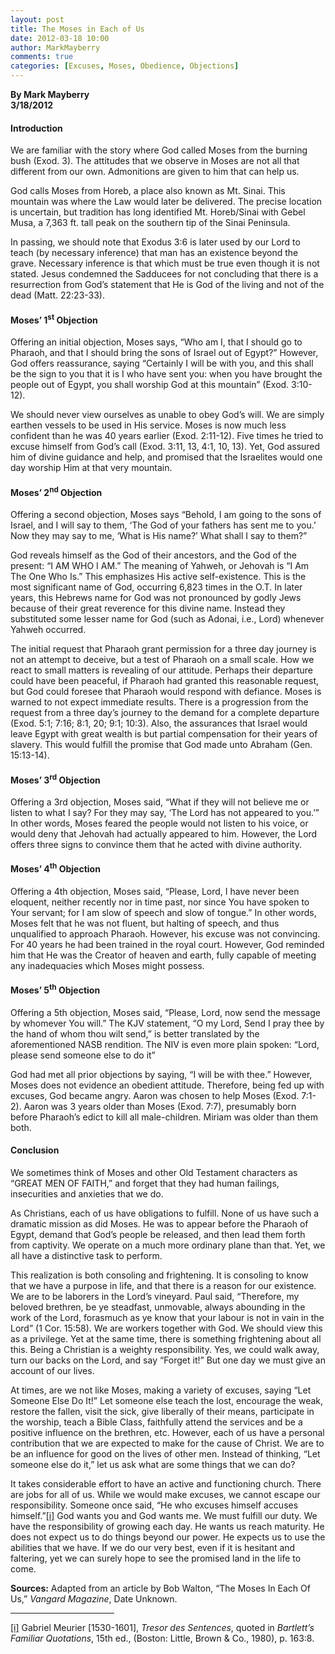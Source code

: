 ```yaml
---
layout: post
title: The Moses in Each of Us
date: 2012-03-18 10:00
author: MarkMayberry
comments: true
categories: [Excuses, Moses, Obedience, Objections]
---
```

<p><b>By Mark Mayberry     <br />3/18/2012</b></p>  <h4>Introduction</h4>  <p>We are familiar with the story where God called Moses from the burning bush (Exod. 3). The attitudes that we observe in Moses are not all that different from our own. Admonitions are given to him that can help us.</p>  <p>God calls Moses from Horeb, a place also known as Mt. Sinai. This mountain was where the Law would later be delivered. The precise location is uncertain, but tradition has long identified Mt. Horeb/Sinai with Gebel Musa, a 7,363 ft. tall peak on the southern tip of the Sinai Peninsula.</p>  <p>In passing, we should note that Exodus 3:6 is later used by our Lord to teach (by necessary inference) that man has an existence beyond the grave. Necessary inference is that which must be true even though it is not stated. Jesus condemned the Sadducees for not concluding that there is a resurrection from God’s statement that He is God of the living and not of the dead (Matt. 22:23-33).</p>  <h4>Moses’ 1<sup>st</sup> Objection</h4>  <p>Offering an initial objection, Moses says, “Who am I, that I should go to Pharaoh, and that I should bring the sons of Israel out of Egypt?” However, God offers reassurance, saying “Certainly I will be with you, and this shall be the sign to you that it is I who have sent you: when you have brought the people out of Egypt, you shall worship God at this mountain” (Exod. 3:10-12). </p>  <p>We should never view ourselves as unable to obey God’s will. We are simply earthen vessels to be used in His service. Moses is now much less confident than he was 40 years earlier (Exod. 2:11-12). Five times he tried to excuse himself from God’s call (Exod. 3:11, 13, 4:1, 10, 13). Yet, God assured him of divine guidance and help, and promised that the Israelites would one day worship Him at that very mountain.</p>  <h4>Moses’ 2<sup>nd</sup> Objection</h4>  <p>Offering a second objection, Moses says “Behold, I am going to the sons of Israel, and I will say to them, ‘The God of your fathers has sent me to you.’ Now they may say to me, ‘What is His name?’ What shall I say to them?” </p>  <p>God reveals himself as the God of their ancestors, and the God of the present: “I AM WHO I AM.” The meaning of Yahweh, or Jehovah is “I Am The One Who Is.” This emphasizes His active self-existence. This is the most significant name of God, occurring 6,823 times in the O.T. In later years, this Hebrews name for God was not pronounced by godly Jews because of their great reverence for this divine name. Instead they substituted some lesser name for God (such as Adonai, i.e., Lord) whenever Yahweh occurred.</p>  <p>The initial request that Pharaoh grant permission for a three day journey is not an attempt to deceive, but a test of Pharaoh on a small scale. How we react to small matters is revealing of our attitude. Perhaps their departure could have been peaceful, if Pharaoh had granted this reasonable request, but God could foresee that Pharaoh would respond with defiance. Moses is warned to not expect immediate results. There is a progression from the request from a three day’s journey to the demand for a complete departure (Exod. 5:1; 7:16; 8:1, 20; 9:1; 10:3). Also, the assurances that Israel would leave Egypt with great wealth is but partial compensation for their years of slavery. This would fulfill the promise that God made unto Abraham (Gen. 15:13-14).</p>  <h4>Moses’ 3<sup>rd</sup> Objection</h4>  <p>Offering a 3rd objection, Moses said, “What if they will not believe me or listen to what I say? For they may say, ‘The Lord has not appeared to you.’” In other words, Moses feared the people would not listen to his voice, or would deny that Jehovah had actually appeared to him. However, the Lord offers three signs to convince them that he acted with divine authority.</p>  <h4>Moses’ 4<sup>th</sup> Objection</h4>  <p>Offering a 4th objection, Moses said, “Please, Lord, I have never been eloquent, neither recently nor in time past, nor since You have spoken to Your servant; for I am slow of speech and slow of tongue.” In other words, Moses felt that he was not fluent, but halting of speech, and thus unqualified to approach Pharaoh. However, his excuse was not convincing. For 40 years he had been trained in the royal court. However, God reminded him that He was the Creator of heaven and earth, fully capable of meeting any inadequacies which Moses might possess.</p>  <h4>Moses’ 5<sup>th</sup> Objection</h4>  <p>Offering a 5th objection, Moses said, “Please, Lord, now send the message by whomever You will.” The KJV statement, “O my Lord, Send I pray thee by the hand of whom thou wilt send,” is better translated by the aforementioned NASB rendition. The NIV is even more plain spoken: “Lord, please send someone else to do it” </p>  <p>God had met all prior objections by saying, “I will be with thee.” However, Moses does not evidence an obedient attitude. Therefore, being fed up with excuses, God became angry. Aaron was chosen to help Moses (Exod. 7:1-2). Aaron was 3 years older than Moses (Exod. 7:7), presumably born before Pharaoh’s edict to kill all male-children. Miriam was older than them both.</p>  <h4>Conclusion</h4>  <p>We sometimes think of Moses and other Old Testament characters as “GREAT MEN OF FAITH,” and forget that they had human failings, insecurities and anxieties that we do.</p>  <p>As Christians, each of us have obligations to fulfill. None of us have such a dramatic mission as did Moses. He was to appear before the Pharaoh of Egypt, demand that God’s people be released, and then lead them forth from captivity. We operate on a much more ordinary plane than that. Yet, we all have a distinctive task to perform. </p>  <p>This realization is both consoling and frightening. It is consoling to know that we have a purpose in life, and that there is a reason for our existence. We are to be laborers in the Lord’s vineyard. Paul said, “Therefore, my beloved brethren, be ye steadfast, unmovable, always abounding in the work of the Lord, forasmuch as ye know that your labour is not in vain in the Lord” (1 Cor. 15:58). We are workers together with God. We should view this as a privilege. Yet at the same time, there is something frightening about all this. Being a Christian is a weighty responsibility. Yes, we could walk away, turn our backs on the Lord, and say “Forget it!” But one day we must give an account of our lives.</p>  <p>At times, are we not like Moses, making a variety of excuses, saying “Let Someone Else Do It!” Let someone else teach the lost, encourage the weak, restore the fallen, visit the sick, give liberally of their means, participate in the worship, teach a Bible Class, faithfully attend the services and be a positive influence on the brethren, etc. However, each of us have a personal contribution that we are expected to make for the cause of Christ. We are to be an influence for good on the lives of other men. Instead of thinking, “Let someone else do it,” let us ask what are some things that we can do? </p>  <p>It takes considerable effort to have an active and functioning church. There are jobs for all of us. While we would make excuses, we cannot escape our responsibility. Someone once said, “He who excuses himself accuses himself.”<a href="#_edn1" name="_ednref1">[i]</a> God wants you and God wants me. We must fulfill our duty. We have the responsibility of growing each day. He wants us reach maturity. He does not expect us to do things beyond our power. He expects us to use the abilities that we have. If we do our very best, even if it is hesitant and faltering, yet we can surely hope to see the promised land in the life to come.</p>  <p><b>Sources:</b> Adapted from an article by Bob Walton, “The Moses In Each Of Us,” <i>Vangard Magazine</i>, Date Unknown.</p>  <hr align="left" size="1" width="33%" />  <p><a href="#_ednref1" name="_edn1">[i]</a> Gabriel Meurier [1530-1601], <i>Tresor des Sentences</i>, quoted in <i>Bartlett’s Familiar Quotations</i>, 15th ed., (Boston: Little, Brown &amp; Co., 1980), p. 163:8.</p>
